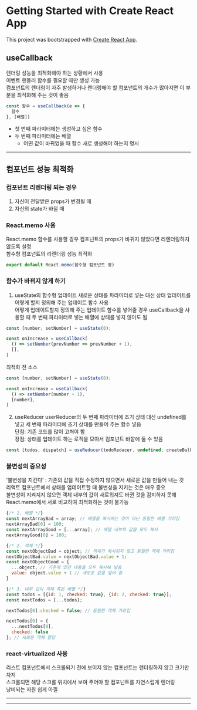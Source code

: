 # Getting Started with Create React App

This project was bootstrapped with [Create React App](https://github.com/facebook/create-react-app).

## useCallback
렌더링 성능을 최적화해야 하는 상황에서 사용\
이벤트 핸들러 함수를 필요할 때만 생성 가능\
컴포넌트의 렌더링이 자주 발생하거나 렌더링해야 할 컴포넌트의 개수가 많아지면 이 부분을 최적화해 주는 것이 좋음

```javascript
const 함수 = useCallback(e => {
  함수
}, [배열])
```
* 첫 번째 파라미터에는 생성하고 싶은 함수
* 두 번째 파라미터에는 배열 
  * 어떤 값이 바뀌었을 때 함수 새로 생성해야 하는지 명시

---
## 컴포넌트 성능 최적화
### 컴포넌트 리렌더링 되는 경우
1. 자신이 전달받은 props가 변경될 때
2. 자신의 state가 바뀔 때

### React.memo 사용
React.memo 함수를 사용할 경우 컴포넌트의 props가 바뀌지 않았다면 리렌더링하지 않도록 설정\
함수형 컴포넌트의 리렌더링 성능 최적화
```javascript
export default React.memo(함수형 컴포넌트 명)
```

### 함수가 바뀌지 않게 하기
1. useState의 함수형 업데이트
   새로운 상태를 파라미터로 넣는 대신 상태 업데이트를 어떻게 할지 정의해 주는 업데이트 함수 사용\
   어떻게 업데이트할지 정의해 주는 업데이트 함수를 넣어줄 경우 useCallback을 사용할 때 두 번째 파라미터로 넣는 배열에 상태를 넣지 않아도 됨
```javascript
const [number, setNumber] = useState(0);

const onIncrease = useCallback(
  () => setNumber(prevNumber => prevNumber + 1),
  [],
)
```
최적화 전 소스
```javascript
const [number, setNumber] = useState(0);

const onIncrease = useCallback(
  () => setNumber(number + 1),
  [number],
)
```
2. useReducer
   userReducer의 두 번째 파라미터에 초기 상태 대신 undefined를 넣고 세 번째 파라미터에 초기 상태를 만들어 주는 함수 넣음\
   단점: 기존 코드를 많이 고쳐야 함\
   장점: 상태를 업데이트 하는 로직을 모아서 컴포넌트 바깥에 둘 수 있음
```javascript
const [todos, dispatch] = useReducer(todoReducer, undefined, createBulkTodo);
```

### 불변성의 중요성
'불변성을 지킨다' : 기존의 값을 직접 수정하지 않으면서 새로운 값을 만들어 내는 것\
리액트 컴포넌트에서 상태를 업데이트할 때 불변성을 지키는 것은 매우 중요\
불변성이 지켜지지 않으면 객체 내부의 걊이 새로워져도 바뀐 것을 감지하지 못해 React.memo에서 서로 비교하여 최적화하는 것이 불가능
```javascript
{/* 1. 배열 */}
const nextArrayBad = array; // 배열을 복사하는 것이 아닌 동일한 배열 가리킴
nextArrayBad[0] = 100;
const nextArrayGood = [...array]; // 배열 내부의 값을 모두 복사
nextArrayGood[0] = 100;

{/* 2. 객체 */}
const nextObjectBad = object; // 객체가 복사되지 않고 동일한 객체 가리킴
nextObjectBad.value = nextObjectBad.value + 1;
const nextObjectGood = {
  ...object, // 기존에 있던 내용을 모두 복사해 넣음
  value: object.value + 1 // 새로운 값을 덮어 씀
} 

{/* 3. 내부 값이 객체 혹은 배열 */}
const todos = [{id: 1, checked: true}, {id: 2, checked: true}];
const nextTodos = [...todos];

nextTodos[0].checked = false; // 동일한 객체 가르킴

nextTodos[0] = {
  ...nextTodos[0],
  checked: false
}; // 새로운 객체 할당
```

### react-virtualized 사용
리스트 컴포넌트에서 스크롤되기 전에 보이지 않는 컴포넌트는 렌더링하지 않고 크기만 차지\
스크롤되면 해당 스크롤 위치에서 보여 주어야 할 컴포넌트를 자연스럽게 렌더링\
낭비되는 자원 쉽게 아낄 
___
****
